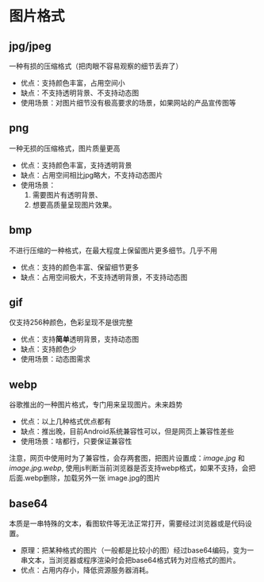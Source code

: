 # 图片格式

## jpg/jpeg

一种有损的压缩格式（把肉眼不容易观察的细节丢弃了）

* 优点：支持颜色丰富，占用空间小
* 缺点：不支持透明背景、不支持动态图
* 使用场景：对图片细节没有极高要求的场景，如果网站的产品宣传图等

## png

一种无损的压缩格式，图片质量更高

* 优点：支持颜色丰富，支持透明背景
* 缺点：占用空间相比jpg略大，不支持动态图片
* 使用场景：
    1. 需要图片有透明背景、
    2. 想要高质量呈现图片效果。

## bmp

不进行压缩的一种格式，在最大程度上保留图片更多细节。几乎不用

* 优点：支持的颜色丰富、保留细节更多
* 缺点：占用空间极大，不支持透明背景，不支持动态图

## gif

仅支持256种颜色，色彩呈现不是很完整

* 优点：支持**简单**透明背景，支持动态图
* 缺点：支持颜色少
* 使用场景：动态图需求

## webp

谷歌推出的一种图片格式，专门用来呈现图片。未来趋势

* 优点：以上几种格式优点都有
* 缺点：推出晚，目前Android系统兼容性可以，但是网页上兼容性差些
* 使用场景：啥都行，只要保证兼容性

注意，网页中使用时为了兼容性，会存两套图，把图片设置成：*image.jpg* 和 *image.jpg.webp*, 使用js判断当前浏览器是否支持webp格式，如果不支持，会把后面.webp删除，加载另外一张 image.jpg的图片

## base64

本质是一串特殊的文本，看图软件等无法正常打开，需要经过浏览器或是代码设置。

* 原理：把某种格式的图片（一般都是比较小的图）经过base64编码，变为一串文本，当浏览器或程序渲染时会把base64格式转为对应格式的图片。
* 优点：占用内存小，降低资源服务器消耗。
